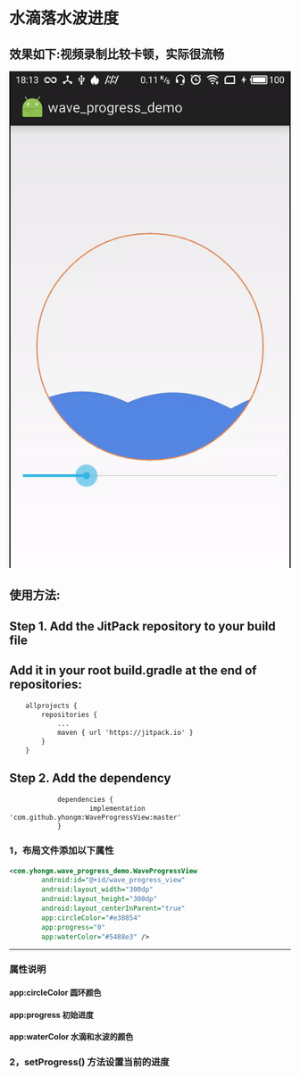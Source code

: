 # 水滴落水波进度
## 效果如下:视频录制比较卡顿，实际很流畅
<img src="/preview/demo.gif">

## 使用方法:
## Step 1. Add the JitPack repository to your build file
## Add it in your root build.gradle at the end of repositories:
```
	allprojects {
		repositories {
			...
			maven { url 'https://jitpack.io' }
		}
	}
```


## Step 2. Add the dependency

```
 	        dependencies {
        	        implementation 'com.github.yhongm:WaveProgressView:master'
        	}
```
### 1，布局文件添加以下属性
```xml
<com.yhongm.wave_progress_demo.WaveProgressView
        android:id="@+id/wave_progress_view"
        android:layout_width="300dp"
        android:layout_height="300dp"
        android:layout_centerInParent="true"
        app:circleColor="#e38854"
        app:progress="0"
        app:waterColor="#5488e3" />

```
***
### 属性说明
#### app:circleColor 圆环颜色
#### app:progress 初始进度
#### app:waterColor 水滴和水波的颜色

### 2，setProgress() 方法设置当前的进度 
